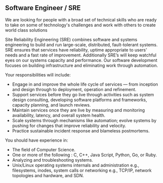 ## Software Engineer / SRE

We are looking for people with a broad set of technical skills who are ready to take on some of technology's challenges and work with others to create world class solutions

Site Reliability Engineering (SRE) combines software and systems engineering to build and run large-scale, distributed, fault-tolerant systems. SRE ensures that services have reliability, uptime appropriate to users' needs and a fast rate of improvement. Additionally SRE’s will keep watchful eyes on our systems capacity and performance. Our software development focuses on building infrastructure and eliminating work through automation.

Your responsibilities will include:

* Engage in and improve the whole life cycle of services — from inception and design through to deployment, operation and refinement.
* Support services before they go live through activities such as system design consulting, developing software platforms and frameworks, capacity planning, and launch reviews.
* Maintain services once they are live by measuring and monitoring availability, latency, and overall system health.
* Scale systems through mechanisms like automation; evolve systems by pushing for changes that improve reliability and velocity.
* Practice sustainable incident response and blameless postmortems.

You should have experience in:

* The field of Computer Science.
* One or more of the following : C, C++, Java Script, Python, Go, or Ruby.
* Analyzing and troubleshooting systems.
* Unix/Linux operating systems internals and administration e.g., filesystems, inodes, system calls or networking e.g., TCP/IP, network topologies and hardware, and SDN.

